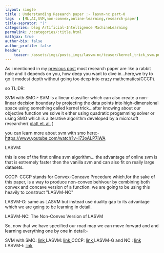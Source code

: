 ```yaml
---
layout: single
title : Understanding Research paper :- lasvm-nc part-0
tags  : [ML,AI,SVM,non-convex,online-learning,research-paper]
title-seprator: "|"
categories: blog Artificial-Intelligence MachineLearning
permalink: /:categories/:title.html
mathjax: true
author-bio: false
author_profile: false
header:
    teaser: /assets/imgs/posts_imgs/lasvm-nc/teaser/kernel_trick_svm.png
---
```



As i mentioned in my <a href="#">previous post</a> most research paper are like a rabbit hole and it depends on you, how deep you want to dive in...here,we try to go it modest depth without going too deep into crazy mathematics(CCCP).

so TL;DR:

SVM with SMO:-
SVM is a linear classifier which can also create a non-linear decision boundary by projecting the data points into high-dimensional space using something called kernel trick...after knowing about our objective function we solve it either using quadratic progamming solver or using SMO which is a iterative algorithm developed by a microsoft researcher( <a href="https://www.microsoft.com/en-us/research/wp-content/uploads/2016/02/tr-98-14.pdf">platt et. al.</a> )

you can learn more about svm with smo here:-
https://www.youtube.com/watch?v=I73oALP7iWA

LASVM:

this is one of the first online svm algorithm... the advantage of online svm is that is extremely faster then the vanilla svm and can also fit on really large datasets.


CCCP:
CCCP stands for Convex-Concave Procedure which,for the sake of this paper, is a way to produce non-convex behivour by combining both convex and concave version of a function. we are going to be using this heavily to construct "LASVM-NC"


LASVM-G:
same as LASVM but instead use duality gap to its advantage which we are going to be learning in detail.

LASVM-NC:
The Non-Convex Version of LASVM


So, now that we have specified our road map we can move forward and and learning everything one by one in detail:-

SVM with SMO: <a href="#"> link </a>
LASVM: <a href="#"> link </a>
CCCP:  <a href="#"> link </a>
LASVM-G and NC : <a href="#"> link </a>
LASVM-I: <a href="#">link</a>